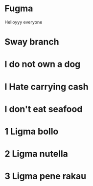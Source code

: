 # Fugma
Helloyyy everyone
# Sway branch
# I do not own a dog
# I Hate carrying cash
# I don't eat seafood
# 1 Ligma bollo
# 2 Ligma nutella
# 3 Ligma pene rakau
